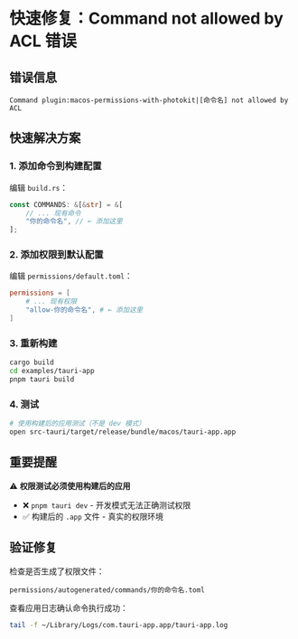 # 快速修复：Command not allowed by ACL 错误

## 错误信息
```
Command plugin:macos-permissions-with-photokit|[命令名] not allowed by ACL
```

## 快速解决方案

### 1. 添加命令到构建配置
编辑 `build.rs`：
```rust
const COMMANDS: &[&str] = &[
    // ... 现有命令
    "你的命令名", // ← 添加这里
];
```

### 2. 添加权限到默认配置
编辑 `permissions/default.toml`：
```toml
permissions = [
    # ... 现有权限
    "allow-你的命令名", # ← 添加这里
]
```

### 3. 重新构建
```bash
cargo build
cd examples/tauri-app
pnpm tauri build
```

### 4. 测试
```bash
# 使用构建后的应用测试（不是 dev 模式）
open src-tauri/target/release/bundle/macos/tauri-app.app
```

## 重要提醒

⚠️ **权限测试必须使用构建后的应用**
- ❌ `pnpm tauri dev` - 开发模式无法正确测试权限
- ✅ 构建后的 `.app` 文件 - 真实的权限环境

## 验证修复
检查是否生成了权限文件：
```
permissions/autogenerated/commands/你的命令名.toml
```

查看应用日志确认命令执行成功：
```bash
tail -f ~/Library/Logs/com.tauri-app.app/tauri-app.log
```
